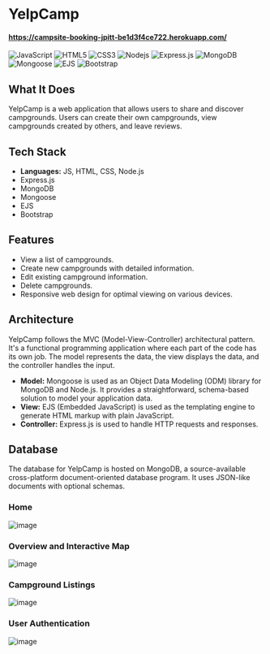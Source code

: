 # YelpCamp
#### https://campsite-booking-jpitt-be1d3f4ce722.herokuapp.com/
![JavaScript](https://img.shields.io/badge/-JavaScript-black?style=flat-square&logo=javascript)
![HTML5](https://img.shields.io/badge/-HTML5-E34F26?style=flat-square&logo=html5&logoColor=white)
![CSS3](https://img.shields.io/badge/-CSS3-1572B6?style=flat-square&logo=css3)
![Nodejs](https://img.shields.io/badge/-Nodejs-black?style=flat-square&logo=Node.js)
![Express.js](https://img.shields.io/badge/-Express.js-black?style=flat-square&logo=express)
![MongoDB](https://img.shields.io/badge/-MongoDB-black?style=flat-square&logo=mongodb)
![Mongoose](https://img.shields.io/badge/-Mongoose-black?style=flat-square&logo=mongoose)
![EJS](https://img.shields.io/badge/-EJS-black?style=flat-square&logo=ejs)
![Bootstrap](https://img.shields.io/badge/-Bootstrap-563D7C?style=flat-square&logo=bootstrap)

## What It Does
YelpCamp is a web application that allows users to share and discover campgrounds. Users can create their own campgrounds, view campgrounds created by others, and leave reviews.

## Tech Stack
- **Languages:** JS, HTML, CSS, Node.js
- Express.js
- MongoDB
- Mongoose
- EJS
- Bootstrap

## Features

- View a list of campgrounds.
- Create new campgrounds with detailed information.
- Edit existing campground information.
- Delete campgrounds.
- Responsive web design for optimal viewing on various devices.

## Architecture
YelpCamp follows the MVC (Model-View-Controller) architectural pattern. It's a functional programming application where each part of the code has its own job. The model represents the data, the view displays the data, and the controller handles the input.

- **Model:** Mongoose is used as an Object Data Modeling (ODM) library for MongoDB and Node.js. It provides a straightforward, schema-based solution to model your application data.
- **View:** EJS (Embedded JavaScript) is used as the templating engine to generate HTML markup with plain JavaScript.
- **Controller:** Express.js is used to handle HTTP requests and responses.

## Database
The database for YelpCamp is hosted on MongoDB, a source-available cross-platform document-oriented database program. It uses JSON-like documents with optional schemas.

### Home
![image](https://github.com/user-attachments/assets/87e0297a-1c4e-465c-9675-b60f363226df)

### Overview and Interactive Map
![image](https://github.com/user-attachments/assets/848a3bc8-8943-4b7f-9a55-e4c99e82426a)

### Campground Listings
![image](https://github.com/user-attachments/assets/0fb67215-3497-45e5-aca0-e627fba7af0c)

### User Authentication 
![image](https://github.com/user-attachments/assets/a262bbc4-94b3-47ce-88dd-b5219ac4290e)



